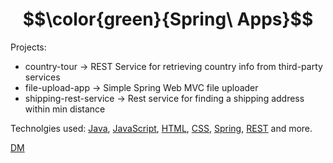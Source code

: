 # $$\color{green}{Spring\ Apps}$$

Projects:
  - country-tour -> REST Service for retrieving country info from third-party services  
  - file-upload-app -> Simple Spring Web MVC file uploader
  - shipping-rest-service -> Rest service for finding a shipping address within min distance 


Technolgies used:  [Java](https://www.java.com/en/), [JavaScript](https://developer.mozilla.org/en-US/docs/Web/JavaScript), [HTML](https://developer.mozilla.org/en-US/docs/Web/HTML), [CSS](https://developer.mozilla.org/en-US/docs/Web/CSS), [Spring](https://spring.io/), [REST](https://spring.io/guides/tutorials/rest/) and more.

[DM](https://github.com/demarinov/spring)
